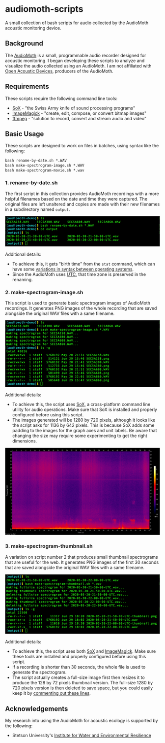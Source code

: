 # audiomoth-scripts
A small collection of bash scripts for audio collected by the AudioMoth acoustic monitoring device.

## Background

The [AudioMoth](https://www.openacousticdevices.info/) is a small, programmable audio recorder designed for acoustic monitoring. I began developing these scripts to analyze and visualize the audio collected using an AudioMoth. I am not affiliated with [Open Acoustic Devices](https://www.openacousticdevices.info/home), producers of the AudioMoth.

## Requirements

These scripts require the following command line tools:

- [SoX](http://sox.sourceforge.net/) - "the Swiss Army knife of sound processing programs"
- [ImageMagick](https://imagemagick.org/) - "create, edit, compose, or convert bitmap images"
- [ffmpeg](https://ffmpeg.org/) - "solution to record, convert and stream audio and video"

## Basic Usage

These scripts are designed to work on files in batches, using syntax like the following:

```
bash rename-by-date.sh *.WAV
bash make-spectrogram-image.sh *.WAV
bash make-spectrogram-movie.sh *.wav
```

### 1. rename-by-date.sh

The first script in this collection provides AudioMoth recordings with a more helpful filenames based on the date and time they were captured. The original files are left unaltered and copies are made with their new filenames in a subdirectory named ```output```.

![screenshot demo of rename by date script](images/demo-rename-by-date.gif)

Additional details:

- To achieve this, it gets "birth time" from the ```stat``` command, which can have some [variations in syntax between operating systems](https://en.wikipedia.org/wiki/Stat_(system_call)). 
- Since the AudioMoth uses [UTC](https://en.wikipedia.org/wiki/Coordinated_Universal_Time), that time zone is preserved in the renaming. 

### 2. make-spectrogram-image.sh

This script is used to generate basic spectrogram images of AudioMoth recordings. It generates PNG images of the whole recording that are saved alongside the original WAV files with a same filename.

![screenshot demo of make spectrogram image script](images/demo-make-spectrogram-image.gif)

Additional details:

- To achieve this, the script uses [SoX](http://sox.sourceforge.net/), a cross-platform command line utility for audio operations. Make sure that SoX is installed and properly configured before using this script.
- The images generated will be 1280 by 720 pixels, although it looks like the script asks for 1136 by 642 pixels. This is because SoX adds some padding to the images for the graph axes and unit labels. Be aware that changing the size may require some experimenting to get the right dimensions.

![sample output from make spectrogram image script](images/output-make-spectrogram-image.png)

### 3. make-spectrogram-thumbnail.sh

A variation on script number 2 that produces small thumbnail spectrograms that are useful for the web. It generates PNG images of the first 30 seconds that are saved alongside the original WAV files with a same filename.

![screenshot demo of make spectrogram thumbnail script](images/demo-make-spectrogram-thumbnail.gif)

Additional details:

- To achieve this, the script uses both [SoX](http://sox.sourceforge.net/) and [ImageMagick](https://imagemagick.org/). Make sure these tools are installed and properly configured before using this script.
- If a recording is shorter than 30 seconds, the whole file is used to generate the spectrogram.
- The script actually creates a full-size image first then resizes it to produce the 128 by 72 pixels thumbnail version. The full-size 1280 by 720 pixels version is then deleted to save space, but you could easily keep it by [commenting out these lines](https://github.com/nwolek/audiomoth-scripts/blob/master/make-spectrogram-thumbnail.sh#L42).

## Acknowledgements

My research into using the AudioMoth for acoustic ecology is supported by the following:

- Stetson University's [Institute for Water and Environmental Resilience](https://www.stetson.edu/other/iwer/)
